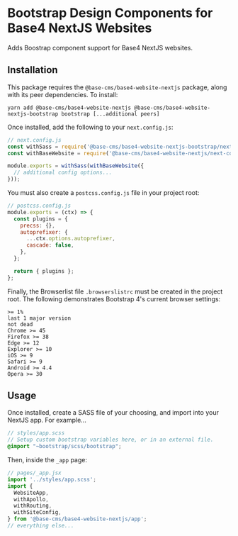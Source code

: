 # Bootstrap Design Components for Base4 NextJS Websites
Adds Boostrap component support for Base4 NextJS websites.

## Installation
This package requires the `@base-cms/base4-website-nextjs` package, along with its peer dependencies. To install:
```
yarn add @base-cms/base4-website-nextjs @base-cms/base4-website-nextjs-bootstrap bootstrap [...additional peers]
```

Once installed, add the following to your `next.config.js`:

```js
// next.config.js
const withSass = require('@base-cms/base4-website-nextjs-bootstrap/next-config');
const withBaseWebsite = require('@base-cms/base4-website-nextjs/next-config');

module.exports = withSass(withBaseWebsite({
  // additional config options...
}));
```
You must also create a `postcss.config.js` file in your project root:
```js
// postcss.config.js
module.exports = (ctx) => {
  const plugins = {
    precss: {},
    autoprefixer: {
      ...ctx.options.autoprefixer,
      cascade: false,
    },
  };

  return { plugins };
};
```
Finally, the Browserlist file `.browserslistrc` must be created in the project root. The following demonstrates Bootstrap 4's current browser settings:
```
>= 1%
last 1 major version
not dead
Chrome >= 45
Firefox >= 38
Edge >= 12
Explorer >= 10
iOS >= 9
Safari >= 9
Android >= 4.4
Opera >= 30
```
## Usage
Once installed, create a SASS file of your choosing, and import into your NextJS app. For example...
```scss
// styles/app.scss
// Setup custom bootstrap variables here, or in an external file.
@import "~bootstrap/scss/bootstrap";
```
Then, inside the `_app` page:
```js
// pages/_app.jsx
import '../styles/app.scss';
import {
  WebsiteApp,
  withApollo,
  withRouting,
  withSiteConfig,
} from '@base-cms/base4-website-nextjs/app';
// everything else...
```
